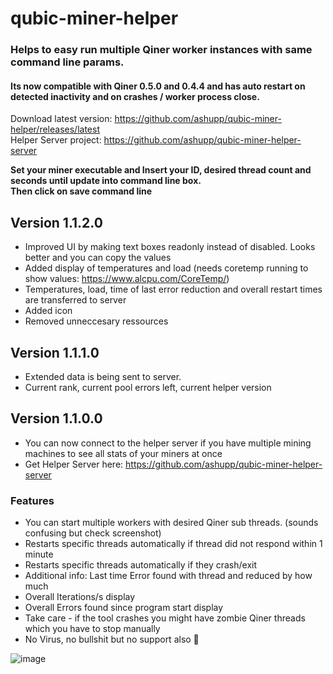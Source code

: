 # qubic-miner-helper

### Helps to easy run multiple Qiner worker instances with same command line params.
#### Its now compatible with Qiner 0.5.0 and 0.4.4 and has auto restart on detected inactivity and on crashes / worker process close. 

Download latest version: https://github.com/ashupp/qubic-miner-helper/releases/latest  
Helper Server project: https://github.com/ashupp/qubic-miner-helper-server 

**Set your miner executable and Insert your ID, desired thread count and seconds until update into command line box.**   
**Then click on save command line**

## Version 1.1.2.0
- Improved UI by making text boxes readonly instead of disabled. Looks better and you can copy the values
- Added display of temperatures and load (needs coretemp running to show values: https://www.alcpu.com/CoreTemp/)
- Temperatures, load, time of last error reduction and overall restart times are transferred to server
- Added icon
- Removed unneccesary ressources

## Version 1.1.1.0
- Extended data is being sent to server. 
- Current rank, current pool errors left, current helper version

## Version 1.1.0.0
- You can now connect to the helper server if you have multiple mining machines to see all stats of your miners at once
- Get Helper Server here: https://github.com/ashupp/qubic-miner-helper-server 

### Features
- You can start multiple workers with desired Qiner sub threads. (sounds confusing but check screenshot)
- Restarts specific threads automatically if thread did not respond within 1 minute
- Restarts specific threads automatically if they crash/exit
- Additional info: Last time Error found with thread and reduced by how much
- Overall Iterations/s display
- Overall Errors found since program start display
- Take care - if the tool crashes you might have zombie Qiner threads which you have to stop manually
- No Virus, no bullshit but no support also 🙂 

![image](https://user-images.githubusercontent.com/1867828/149851622-fe024efd-c8ce-488d-a03d-3c2197b508c7.png)



